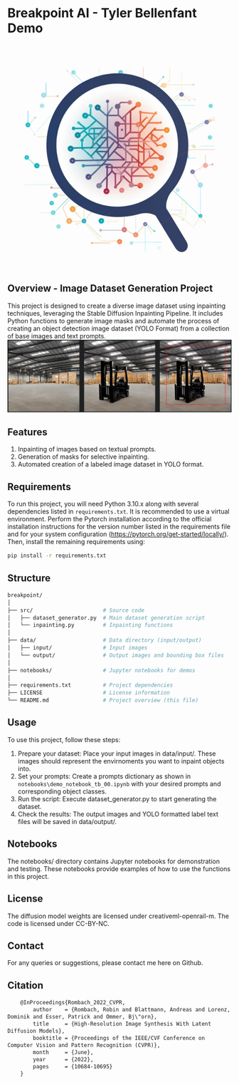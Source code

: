 # Breakpoint AI - Tyler Bellenfant Demo
![breakpoint_logo](/static/logo.webp)

## Overview - Image Dataset Generation Project
This project is designed to create a diverse image dataset using inpainting techniques, leveraging the Stable Diffusion Inpainting Pipeline. It includes Python functions to generate image masks and automate the process of creating an object detection image dataset (YOLO Format) from a collection of base images and text prompts.
![example_outputs](/static/example_output.png)

## Features
1. Inpainting of images based on textual prompts.
2. Generation of masks for selective inpainting.
3. Automated creation of a labeled image dataset in YOLO format.

## Requirements
To run this project, you will need Python 3.10.x along with several dependencies listed in `requirements.txt`. It is recommended to use a virtual environment. Perform the Pytorch installation according to the official installation instructions for the version number listed in the requirements file and for your system configuration (https://pytorch.org/get-started/locally/). Then, install the remaining requirements using:

```bash
pip install -r requirements.txt
```

## Structure
```bash
breakpoint/
│
├── src/                      # Source code
│   ├── dataset_generator.py  # Main dataset generation script
│   └── inpainting.py         # Inpainting functions
│
├── data/                     # Data directory (input/output)
│   ├── input/                # Input images
│   └── output/               # Output images and bounding box files
│
├── notebooks/                # Jupyter notebooks for demos
│
├── requirements.txt          # Project dependencies
├── LICENSE                   # License information
└── README.md                 # Project overview (this file)
```

## Usage
To use this project, follow these steps:

1. Prepare your dataset: Place your input images in data/input/. These images should represent the envirnoments you want to inpaint objects into.
2. Set your prompts: Create a prompts dictionary as shown in `notebooks\demo_notebook_tb_00.ipynb` with your desired prompts and corresponding object classes.
3. Run the script: Execute dataset_generator.py to start generating the dataset.
4. Check the results: The output images and YOLO formatted label text files will be saved in data/output/.

## Notebooks
The notebooks/ directory contains Jupyter notebooks for demonstration and testing. These notebooks provide examples of how to use the functions in this project.

## License
The diffusion model weights are licensed under creativeml-openrail-m. The code is licensed under CC-BY-NC.

## Contact
For any queries or suggestions, please contact me here on Github.

## Citation
```
    @InProceedings{Rombach_2022_CVPR,
        author    = {Rombach, Robin and Blattmann, Andreas and Lorenz, Dominik and Esser, Patrick and Ommer, Bj\"orn},
        title     = {High-Resolution Image Synthesis With Latent Diffusion Models},
        booktitle = {Proceedings of the IEEE/CVF Conference on Computer Vision and Pattern Recognition (CVPR)},
        month     = {June},
        year      = {2022},
        pages     = {10684-10695}
    }
```
